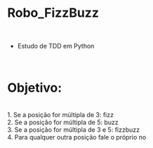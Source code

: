 # Robo_FizzBuzz
<br>

- Estudo de TDD em Python
<br>

# Objetivo:
<br>
1. Se a posição for múltipla de 3: fizz <br>
2. Se a posição for múltipla de 5: buzz  <br>
3. Se a posição for múltipla de 3 e 5: fizzbuzz  <br>
4. Para qualquer outra posição fale o próprio no <br>
<br>
